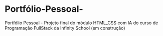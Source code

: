 # Portfólio-Pessoal-
Portfólio Pessoal  - Projeto final do módulo HTML_CSS com IA do curso de Programação FullStack da Infinity School (em construção)
